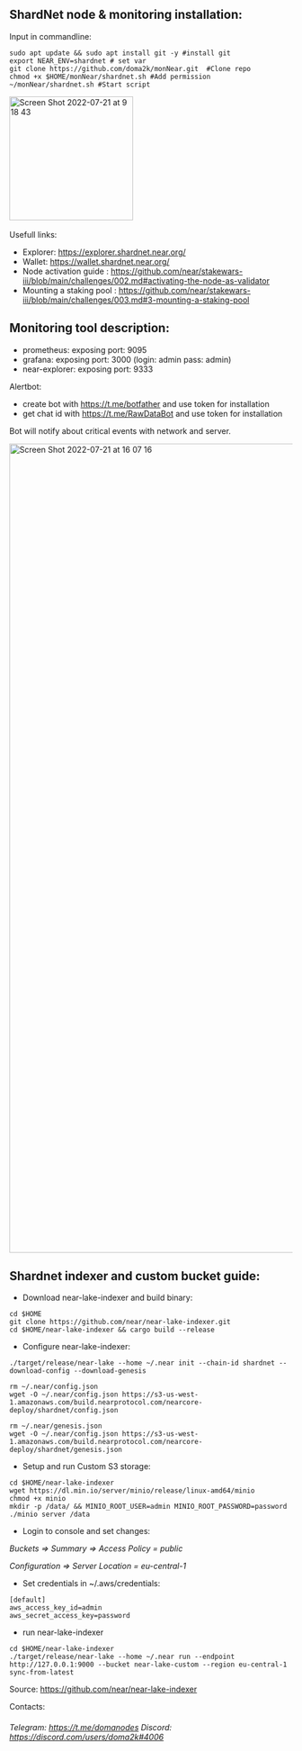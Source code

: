 ## ShardNet node & monitoring installation: <br /> 
Input in commandline:

```
sudo apt update && sudo apt install git -y #install git
export NEAR_ENV=shardnet # set var
git clone https://github.com/doma2k/monNear.git  #Clone repo
chmod +x $HOME/monNear/shardnet.sh #Add permission 
~/monNear/shardnet.sh #Start script
```

<img width="220" alt="Screen Shot 2022-07-21 at 9 18 43" src="https://user-images.githubusercontent.com/79820904/180143201-da262fac-8ff9-4ec4-830c-c7b5930fd33a.png"> <br />
<br />
Usefull links:

*  Explorer: https://explorer.shardnet.near.org/
*  Wallet: https://wallet.shardnet.near.org/
*  Node activation guide : https://github.com/near/stakewars-iii/blob/main/challenges/002.md#activating-the-node-as-validator
*  Mounting a staking pool : https://github.com/near/stakewars-iii/blob/main/challenges/003.md#3-mounting-a-staking-pool

## Monitoring tool description:

* prometheus: exposing port: 9095
* grafana: exposing port: 3000 (login: admin pass: admin) 
* near-explorer: exposing port: 9333 

Alertbot: 
* create bot with https://t.me/botfather and use token for installation
* get chat id with https://t.me/RawDataBot and use token for installation

Bot will notify about critical events with network and server.

<img width="1438" alt="Screen Shot 2022-07-21 at 16 07 16" src="https://user-images.githubusercontent.com/79820904/180241361-4532166c-4f8b-4b65-abf2-f1690d71fd14.png">

## Shardnet indexer and custom bucket guide:
* Download near-lake-indexer and build binary:
```
cd $HOME
git clone https://github.com/near/near-lake-indexer.git
cd $HOME/near-lake-indexer && cargo build --release
```
* Configure near-lake-indexer:
```
./target/release/near-lake --home ~/.near init --chain-id shardnet --download-config --download-genesis

rm ~/.near/config.json
wget -O ~/.near/config.json https://s3-us-west-1.amazonaws.com/build.nearprotocol.com/nearcore-deploy/shardnet/config.json

rm ~/.near/genesis.json
wget -O ~/.near/config.json https://s3-us-west-1.amazonaws.com/build.nearprotocol.com/nearcore-deploy/shardnet/genesis.json
```
* Setup and run Custom S3 storage:
```
cd $HOME/near-lake-indexer
wget https://dl.min.io/server/minio/release/linux-amd64/minio
chmod +x minio
mkdir -p /data/ && MINIO_ROOT_USER=admin MINIO_ROOT_PASSWORD=password ./minio server /data
```
* Login to console and set changes:

*Buckets => Summary => Access Policy = public*

*Configuration => Server Location = eu-central-1*

* Set credentials in ~/.aws/credentials:
```
[default]
aws_access_key_id=admin
aws_secret_access_key=password
```
* run near-lake-indexer
```
cd $HOME/near-lake-indexer
./target/release/near-lake --home ~/.near run --endpoint http://127.0.0.1:9000 --bucket near-lake-custom --region eu-central-1 sync-from-latest
```
Source: 
https://github.com/near/near-lake-indexer



Contacts:
###### Telegram: https://t.me/domanodes Discord: https://discord.com/users/doma2k#4006
